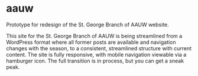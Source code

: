 # aauw
Prototype for redesign of the St. George Branch of AAUW website. 


This site for the St. George Branch of AAUW is being streamlined from a WordPress format where all former posts are available and navigation changes with the season, to a consistent, streamlined structure with current content. The site is fully responsive, with mobile navigation viewable via a hamburger icon. The full transition is in process, but you can get a sneak peak.

